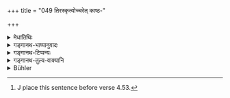 +++
title = "049 तिरस्कृत्योच्चरेत् काष्ठ-"

+++

<details><summary>मेधातिथिः</summary>

केचिद् इमं श्लोकम् अस्मिन्न् अध्याये नाधीयते[^१२०] ।


[^१२०]:
     J place this sentence before verse 4.53.

- <u>ननु</u> चोदङ्मुखस्य मेहनविधानात् पूर्वस्याम् उदयाच् च सूर्यस्य कुतस् तदाभिमुख्यं भवेद् येन प्रतिसूर्यं निषिध्यते ।

- अर्थवादो ऽयम्, "नातरिक्षे न दिवि" इतिवत् । अथ वोदगयने उदीचीं दिशम् आक्रमेत् स्यात् संभवः । प्रकृतविषयो वा प्रतिषेधः ।

- "प्रतिसंध्यम्" इति पठन्ति । तद् अयुक्तम् । "संध्ययोष् च यथा दिवा" (म्ध् ४.५१) इत्य् अनुज्ञानात्, वेगधारणस्य च निषिद्धत्वात् । तस्मात् "प्रतिवातम्" इति पठितव्यम् ।

- पूर्वशेषो ऽयम् । 

- **मेहतः** । शत्रंतस् तसन्तो वा । मेहतः पुरुषस्य, मेहनाद् वा ॥ ४.४९ ॥
</details>

<details><summary>गङ्गानथ-भाष्यानुवादः</summary>

“Since it has been laid down that one should pass urine, facing the north,—and the sun rises in the east,—how can one ever face the sun, in view of which possibility we have the present prohibition?”

The present verse is a commendatory supplement; just like the assertion—‘not in the sky, nor in heaven, &c.’ Then again, during the northern solstice, the sun moving towards the north, it would be possible to face the sun. Or, the prohibition may be taken as meant for the common people (who may not know the rule regarding urinating with face towards the north).

Some people read ‘*pratisandhyam*.’ But this is not right; because regarding the passing of urine we have the rule that ‘during the two twilights it shall be done as during the day;’ and also because the forcible checking of urine, etc., has been forbidden. For these reasons, we should read ‘*prativātam*,’ facing the wind.’

This verse is supplementary to the foregoing one.

‘*Mehakaḥ*’—may be construed either as ending with the Present-participial affix ‘*śatṛ*,’ or with the affix ‘*tas*’ (having the sense of the Ablative); the meaning being—‘the man passing urine,’ or ‘by the passing of urine.’—(49)
</details>

<details><summary>गङ्गानथ-टिप्पन्यः</summary>

This verse, which is 52 in Buhler, Burnell and Kullūka and other
commentators, is 49 according to Medhātithi, who remarks that ‘some
people do not read this verse in the present Discourse’. It is
interesting, in the light of this remark, to note that this verse is not
quoted in any of the important Nibandhas.

This verse is quoted in *Nityācārapradīpa* (p. 248), which explains
‘*saṃvītāṅgaḥ*’ as ‘with the sacred thread hanging by the neck.’
</details>

<details><summary>गङ्गानथ-तुल्य-वाक्यानि</summary>

**(verses 4.45-49)  
**

See Comparative notes for [Verse
4.45].
</details>

<details><summary>Bühler</summary>

049	He may ease himself, having covered (the ground) with sticks, clods, leaves, grass, and the like, restraining his speech, (keeping himself) pure, wrapping up his body, and covering his head.
</details>
